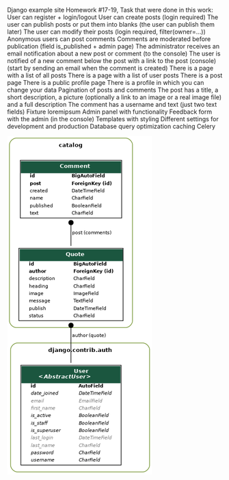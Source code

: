 Django example site
Homework #17-19,
Task that were done in this work:
User can register + login/logout
User can create posts (login required)
The user can publish posts or put them into blanks (the user can publish them later)
The user can modify their posts (login required, filter(owner=...))
Anonymous users can post comments
Comments are moderated before publication (field is_published + admin page)
The administrator receives an email notification about a new post or comment (to the console)
The user is notified of a new comment below the post with a link to the post (console) (start by sending an email when the comment is created)
There is a page with a list of all posts
There is a page with a list of user posts
There is a post page
There is a public profile page
There is a profile in which you can change your data
Pagination of posts and comments
The post has a title, a short description, a picture (optionally a link to an image or a real image file) and a full description
The comment has a username and text (just two text fields)
Fixture loremipsum
Admin panel with functionality
Feedback form with the admin (in the console)
Templates with styling
Different settings for development and production
Database query optimization
caching
Celery

![Diagram](https://github.com/YuliiaSkaskevych/Pineapple/blob/main/static/images/pineapple.png)
